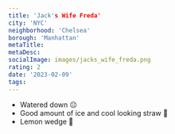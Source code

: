 ```yaml
---
title: 'Jack's Wife Freda'
city: 'NYC'
neighborhood: 'Chelsea'
borough: 'Manhattan'
metaTitle:
metaDesc:
socialImage: images/jacks_wife_freda.png
rating: 2
date: '2023-02-09'
tags:
---
```


- Watered down 😐
- Good amount of ice and cool looking straw 🥤
- Lemon wedge 🍋
